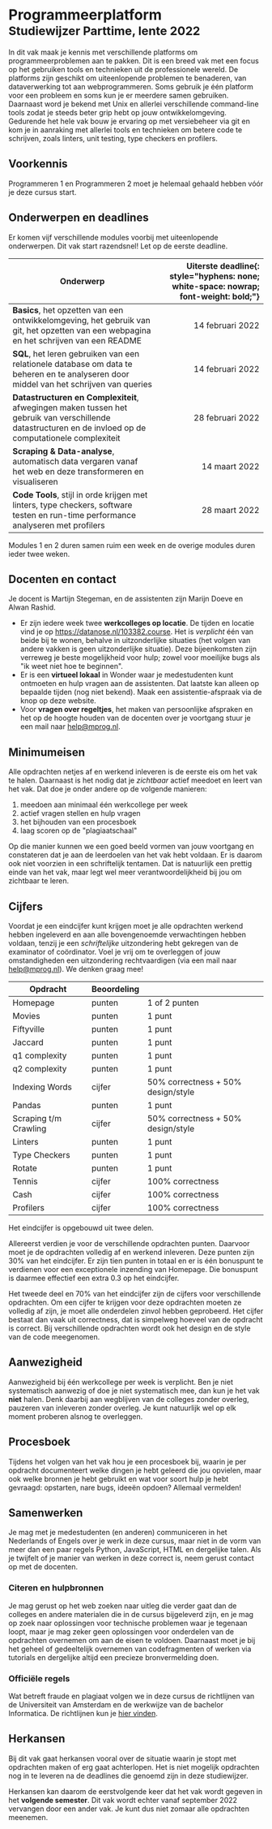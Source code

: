 # Programmeerplatform<br><small>Studiewijzer Parttime, lente 2022</small>

In dit vak maak je kennis met verschillende platforms om programmeerproblemen aan te pakken. Dit is een breed vak met een focus op het gebruiken tools en technieken uit de professionele wereld. De platforms zijn geschikt om uiteenlopende problemen te benaderen, van dataverwerking tot aan webprogrammeren. Soms gebruik je één platform voor een probleem en soms kun je er meerdere samen gebruiken. Daarnaast word je bekend met Unix en allerlei verschillende command-line tools zodat je steeds beter grip hebt op jouw ontwikkelomgeving. Gedurende het hele vak bouw je ervaring op met versiebeheer via git en kom je in aanraking met allerlei tools en technieken om betere code te schrijven, zoals linters, unit testing, type checkers en profilers.

## Voorkennis

Programmeren 1 en Programmeren 2 moet je helemaal gehaald hebben vóór je deze cursus start.

## Onderwerpen en deadlines

Er komen vijf verschillende modules voorbij met uiteenlopende onderwerpen. Dit vak start razendsnel! Let op de eerste deadline.

| Onderwerp                                                                                                                                                | **Uiterste deadline**{: style="hyphens: none; white-space: nowrap; font-weight: bold;"} |
| -------------------------------------------------------------------------------------------------------------------------------------------------------- | --------------------------------------------------------------------------------------: |
| **Basics**, het opzetten van een ontwikkelomgeving, het gebruik van git, het opzetten van een webpagina en het schrijven van een README                  |                                                                        14 februari 2022 |
| **SQL**, het leren gebruiken van een relationele database om data te beheren en te analyseren door middel van het schrijven van queries                  |                                                                        14 februari 2022 |
| **Datastructuren en Complexiteit**, afwegingen maken tussen het gebruik van verschillende datastructuren en de invloed op de computationele complexiteit |                                                                        28 februari 2022 |
| **Scraping & Data-analyse**, automatisch data vergaren vanaf het web en deze transformeren en visualiseren                                               |                                                                           14 maart 2022 |
| **Code Tools**, stijl in orde krijgen met linters, type checkers, software testen en run-time performance analyseren met profilers                       |                                                                           28 maart 2022 |

Modules 1 en 2 duren samen ruim een week en de overige modules duren ieder twee weken.

## Docenten en contact

Je docent is Martijn Stegeman, en de assistenten zijn Marijn Doeve en Alwan Rashid.

- Er zijn iedere week twee **werkcolleges op locatie**. De tijden en locatie vind je op <https://datanose.nl/103382.course>. Het is _verplicht_ één van beide bij te wonen, behalve in uitzonderlijke situaties (het volgen van andere vakken is geen uitzonderlijke situatie). Deze bijeenkomsten zijn verreweg je beste mogelijkheid voor hulp; zowel voor moeilijke bugs als "ik weet niet hoe te beginnen".
- Er is een **virtueel lokaal** in Wonder waar je medestudenten kunt ontmoeten en hulp vragen aan de assistenten. Dat laatste kan alleen op bepaalde tijden (nog niet bekend). Maak een assistentie-afspraak via de knop op deze website.
- Voor **vragen over regeltjes**, het maken van persoonlijke afspraken en het op de hoogte houden van de docenten over je voortgang stuur je een mail naar <help@mprog.nl>.

## Minimumeisen

Alle opdrachten netjes af en werkend inleveren is de eerste eis om het vak te halen. Daarnaast is het nodig dat je _zichtbaar_ actief meedoet en leert van het vak. Dat doe je onder andere op de volgende manieren:

1. meedoen aan minimaal één werkcollege per week
2. actief vragen stellen en hulp vragen
3. het bijhouden van een procesboek
4. laag scoren op de "plagiaatschaal"

Op die manier kunnen we een goed beeld vormen van jouw voortgang en constateren dat je aan de leerdoelen van het vak hebt voldaan. Er is daarom ook niet voorzien in een schriftelijk tentamen. Dat is natuurlijk een prettig einde van het vak, maar legt wel meer verantwoordelijkheid bij jou om zichtbaar te leren.

## Cijfers

Voordat je een eindcijfer kunt krijgen moet je alle opdrachten werkend hebben ingeleverd en aan alle bovengenoemde verwachtingen hebben voldaan, tenzij je een _schriftelijke_ uitzondering hebt gekregen van de examinator of coördinator. Voel je vrij om te overleggen of jouw omstandigheden een uitzondering rechtvaardigen (via een mail naar help@mprog.nl). We denken graag mee!

| Opdracht              | Beoordeling |                                    |
| --------------------- | ----------- | ---------------------------------- |
| Homepage              | punten      | 1 of 2 punten                      |
| Movies                | punten      | 1 punt                             |
| Fiftyville            | punten      | 1 punt                             |
| Jaccard               | punten      | 1 punt                             |
| q1 complexity         | punten      | 1 punt                             |
| q2 complexity         | punten      | 1 punt                             |
| Indexing Words        | cijfer      | 50% correctness + 50% design/style |
| Pandas                | punten      | 1 punt                             |
| Scraping t/m Crawling | cijfer      | 50% correctness + 50% design/style |
| Linters               | punten      | 1 punt                             |
| Type Checkers         | punten      | 1 punt                             |
| Rotate                | punten      | 1 punt                             |
| Tennis                | cijfer      | 100% correctness                   |
| Cash                  | cijfer      | 100% correctness                   |
| Profilers             | cijfer      | 100% correctness                   |

Het eindcijfer is opgebouwd uit twee delen.

Allereerst verdien je voor de verschillende opdrachten punten. Daarvoor moet je de opdrachten volledig af en werkend inleveren. Deze punten zijn 30% van het eindcijfer. Er zijn tien punten in totaal en er is één bonuspunt te verdienen voor een exceptionele inzending van Homepage. Die bonuspunt is daarmee effectief een extra 0.3 op het eindcijfer.

Het tweede deel en 70% van het eindcijfer zijn de cijfers voor verschillende opdrachten. Om een cijfer te krijgen voor deze opdrachten moeten ze volledig af zijn, je moet alle onderdelen zinvol hebben geprobeerd. Het cijfer bestaat dan vaak uit correctness, dat is simpelweg hoeveel van de opdracht is correct. Bij verschillende opdrachten wordt ook het design en de style van de code meegenomen.

## Aanwezigheid

Aanwezigheid bij één werkcollege per week is verplicht. Ben je niet systematisch aanwezig of doe je niet systematisch mee, dan kun je het vak **niet** halen. Denk daarbij aan wegblijven van de colleges zonder overleg, pauzeren van inleveren zonder overleg. Je kunt natuurlijk wel op elk moment proberen alsnog te overleggen.

## Procesboek

Tijdens het volgen van het vak hou je een procesboek bij, waarin je per opdracht documenteert welke dingen je hebt geleerd die jou opvielen, maar ook welke bronnen je hebt gebruikt en wat voor soort hulp je hebt gevraagd: opstarten, nare bugs, ideeën opdoen? Allemaal vermelden!

## Samenwerken

Je mag met je medestudenten (en anderen) communiceren in het Nederlands of Engels over je werk in deze cursus, maar niet in de vorm van meer dan een paar regels Python, JavaScript, HTML en dergelijke talen. Als je twijfelt of je manier van werken in deze correct is, neem gerust contact op met de docenten.

### Citeren en hulpbronnen

Je mag gerust op het web zoeken naar uitleg die verder gaat dan de colleges en andere materialen die in de cursus bijgeleverd zijn, en je mag op zoek naar oplossingen voor technische problemen waar je tegenaan loopt, maar je mag zeker geen oplossingen voor onderdelen van de opdrachten overnemen om aan de eisen te voldoen. Daarnaast moet je bij het geheel of gedeeltelijk overnemen van codefragmenten of werken via tutorials en dergelijke altijd een precieze bronvermelding doen.

### Officiële regels

Wat betreft fraude en plagiaat volgen we in deze cursus de richtlijnen van de Universiteit van Amsterdam en de werkwijze van de bachelor Informatica. De richtlijnen kun je [hier vinden].

[hier vinden]: http://student.uva.nl/az/a-z-lijst/a-z-lijst/content/folder/fraude-plagiaat-en-bronvermelding/plagiaat-en-fraude.html

## Herkansen

Bij dit vak gaat herkansen vooral over de situatie waarin je stopt met opdrachten maken of erg gaat achterlopen. Het is niet mogelijk opdrachten nog in te leveren na de deadlines die genoemd zijn in deze studiewijzer.

Herkansen kan daarom de eerstvolgende keer dat het vak wordt gegeven in het **volgende semester**. Dit vak wordt echter vanaf september 2022 vervangen door een ander vak. Je kunt dus niet zomaar alle opdrachten meenemen.
